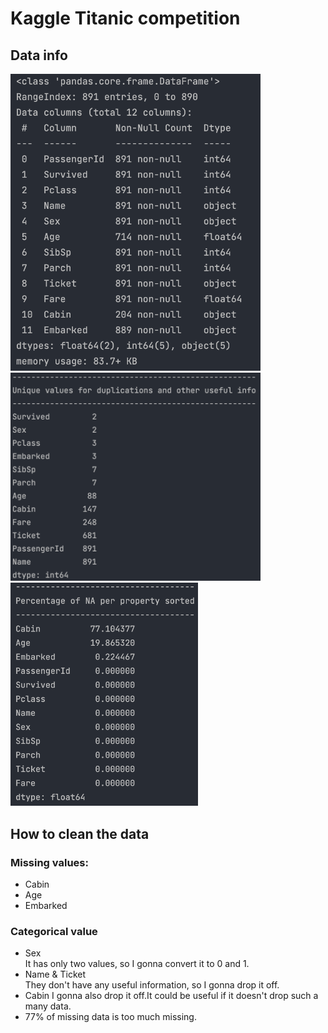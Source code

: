 # Kaggle Titanic competition

## Data info

<img src="image/data_info.png" alt="data_info" width="400">
<img src="image/num_unique_value.png" alt="data_info" width="400">
<img src="image/null_rate.png" alt="data_info" width="300">

## How to clean the data
### Missing values:
* Cabin
* Age
* Embarked

### Categorical value
* Sex<br>
It has only two values, so I gonna convert it to 0 and 1.
* Name & Ticket<br>
They don't have any useful information, so I gonna drop it off. 
* Cabin
I gonna also drop it off.It could be useful if it doesn't drop such a many data.
* 77% of missing data is too much missing.

